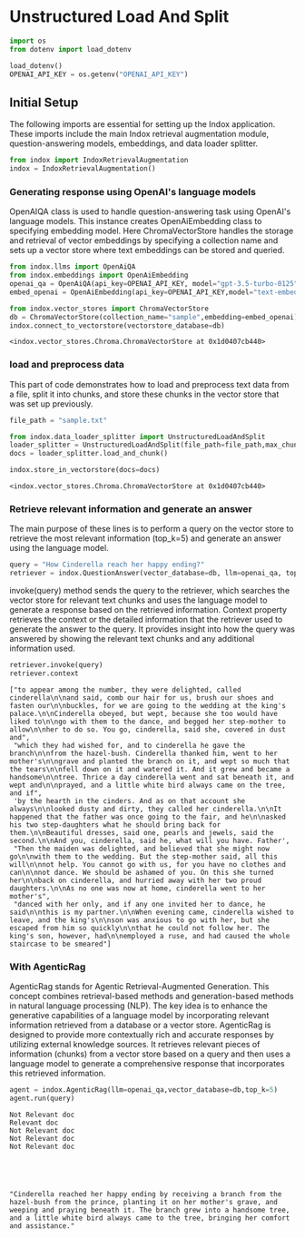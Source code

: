 # Unstructured Load And Split


```python
import os
from dotenv import load_dotenv

load_dotenv()
OPENAI_API_KEY = os.getenv("OPENAI_API_KEY")
```

## Initial Setup

The following imports are essential for setting up the Indox application. These imports include the main Indox retrieval augmentation module, question-answering models, embeddings, and data loader splitter.


```python
from indox import IndoxRetrievalAugmentation
indox = IndoxRetrievalAugmentation()
```

### Generating response using OpenAI's language models 
OpenAIQA class is used to handle question-answering task using OpenAI's language models. This instance creates OpenAiEmbedding class to specifying embedding model. Here ChromaVectorStore handles the storage and retrieval of vector embeddings by specifying a collection name and sets up a vector store where text embeddings can be stored and queried.


```python
from indox.llms import OpenAiQA
from indox.embeddings import OpenAiEmbedding
openai_qa = OpenAiQA(api_key=OPENAI_API_KEY, model="gpt-3.5-turbo-0125")
embed_openai = OpenAiEmbedding(api_key=OPENAI_API_KEY,model="text-embedding-3-small")

from indox.vector_stores import ChromaVectorStore
db = ChromaVectorStore(collection_name="sample",embedding=embed_openai)
indox.connect_to_vectorstore(vectorstore_database=db)
```




    <indox.vector_stores.Chroma.ChromaVectorStore at 0x1d0407cb440>



### load and preprocess data
This part of code demonstrates how to load and preprocess text data from a file, split it into chunks, and store these chunks in the vector store that was set up previously.


```python
file_path = "sample.txt"
```


```python
from indox.data_loader_splitter import UnstructuredLoadAndSplit
loader_splitter = UnstructuredLoadAndSplit(file_path=file_path,max_chunk_size=400)
docs = loader_splitter.load_and_chunk()
```


```python
indox.store_in_vectorstore(docs=docs)
```




    <indox.vector_stores.Chroma.ChromaVectorStore at 0x1d0407cb440>



### Retrieve relevant information and generate an answer
The main purpose of these lines is to perform a query on the vector store to retrieve the most relevant information (top_k=5) and generate an answer using the language model.


```python
query = "How Cinderella reach her happy ending?"
retriever = indox.QuestionAnswer(vector_database=db, llm=openai_qa, top_k=5)
```

invoke(query) method sends the query to the retriever, which searches the vector store for relevant text chunks and uses the language model to generate a response based on the retrieved information.
Context property retrieves the context or the detailed information that the retriever used to generate the answer to the query. It provides insight into how the query was answered by showing the relevant text chunks and any additional information used.


```python
retriever.invoke(query)
retriever.context
```




    ["to appear among the number, they were delighted, called cinderella\n\nand said, comb our hair for us, brush our shoes and fasten our\n\nbuckles, for we are going to the wedding at the king's palace.\n\nCinderella obeyed, but wept, because she too would have liked to\n\ngo with them to the dance, and begged her step-mother to allow\n\nher to do so. You go, cinderella, said she, covered in dust and",
     "which they had wished for, and to cinderella he gave the branch\n\nfrom the hazel-bush. Cinderella thanked him, went to her mother's\n\ngrave and planted the branch on it, and wept so much that the tears\n\nfell down on it and watered it. And it grew and became a handsome\n\ntree. Thrice a day cinderella went and sat beneath it, and wept and\n\nprayed, and a little white bird always came on the tree, and if",
     'by the hearth in the cinders. And as on that account she always\n\nlooked dusty and dirty, they called her cinderella.\n\nIt happened that the father was once going to the fair, and he\n\nasked his two step-daughters what he should bring back for them.\n\nBeautiful dresses, said one, pearls and jewels, said the second.\n\nAnd you, cinderella, said he, what will you have. Father',
     "Then the maiden was delighted, and believed that she might now go\n\nwith them to the wedding. But the step-mother said, all this will\n\nnot help. You cannot go with us, for you have no clothes and can\n\nnot dance. We should be ashamed of you. On this she turned her\n\nback on cinderella, and hurried away with her two proud daughters.\n\nAs no one was now at home, cinderella went to her mother's",
     "danced with her only, and if any one invited her to dance, he said\n\nthis is my partner.\n\nWhen evening came, cinderella wished to leave, and the king's\n\nson was anxious to go with her, but she escaped from him so quickly\n\nthat he could not follow her. The king's son, however, had\n\nemployed a ruse, and had caused the whole staircase to be smeared"]



### With AgenticRag

AgenticRag stands for Agentic Retrieval-Augmented Generation. This concept combines retrieval-based methods and generation-based methods in natural language processing (NLP). The key idea is to enhance the generative capabilities of a language model by incorporating relevant information retrieved from a database or a vector store. 
 AgenticRag is designed to provide more contextually rich and accurate responses by utilizing external knowledge sources. It retrieves relevant pieces of information (chunks) from a vector store based on a query and then uses a language model to generate a comprehensive response that incorporates this retrieved information.


```python
agent = indox.AgenticRag(llm=openai_qa,vector_database=db,top_k=5)
agent.run(query)
```

    Not Relevant doc
    Relevant doc
    Not Relevant doc
    Not Relevant doc
    Not Relevant doc
    




    "Cinderella reached her happy ending by receiving a branch from the hazel-bush from the prince, planting it on her mother's grave, and weeping and praying beneath it. The branch grew into a handsome tree, and a little white bird always came to the tree, bringing her comfort and assistance."




```python

```
